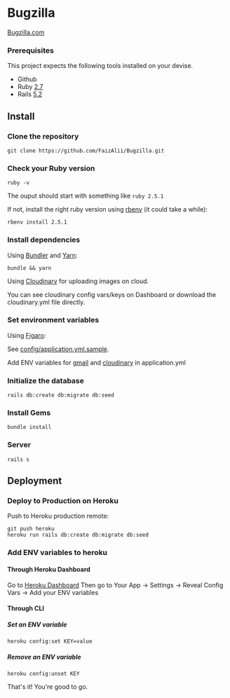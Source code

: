 # Bugzilla
[Bugzilla.com](https://bugzilla2.herokuapp.com)

### Prerequisites
This project expects the following tools installed on your devise.
- Github
- Ruby [2.7](https://www.ruby-lang.org/en/news/2019/12/25/ruby-2-7-0-released/)
- Rails [5.2](https://guides.rubyonrails.org/5_2_release_notes.html)

## Install
### Clone the repository

```shell
git clone https://github.com/FaizAlii/Bugzilla.git
```
### Check your Ruby version

```shell
ruby -v
```

The ouput should start with something like `ruby 2.5.1`

If not, install the right ruby version using [rbenv](https://github.com/rbenv/rbenv) (it could take a while):

```shell
rbenv install 2.5.1
```

### Install dependencies

Using [Bundler](https://github.com/bundler/bundler) and [Yarn](https://github.com/yarnpkg/yarn):

```shell
bundle && yarn
```
Using [Cloudinary](https://cloudinary.com) for uploading images on cloud.

You can see cloudinary config vars/keys on Dashboard or download the cloudinary.yml file directly.

### Set environment variables

Using [Figaro](https://github.com/laserlemon/figaro):

See [config/application.yml.sample](https://github.com/juliendargelos/project/blob/master/config/application.yml.sample).

Add ENV variables for [gmail](gmail.com) and [cloudinary](cloudinary.com) in application.yml

### Initialize the database

```shell
rails db:create db:migrate db:seed
```

### Install Gems

```shell
bundle install
```
### Server

```shell
rails s
```

## Deployment

### Deploy to Production on Heroku

Push to Heroku production remote:

```shell
git push heroku
heroku run rails db:create db:migrate db:seed
```

### Add ENV variables to heroku

#### Through Heroku Dashboard

Go to [Heroku Dashboard](https://dashboard.heroku.com)
Then go to Your App -> Settings -> Reveal Config Vars -> Add your ENV variables

#### Through CLI

##### Set an ENV variable

```shell
heroku config:set KEY=value
```

##### Remove an ENV variable

```shell
heroku config:unset KEY
```

That's it! You're good to go.
